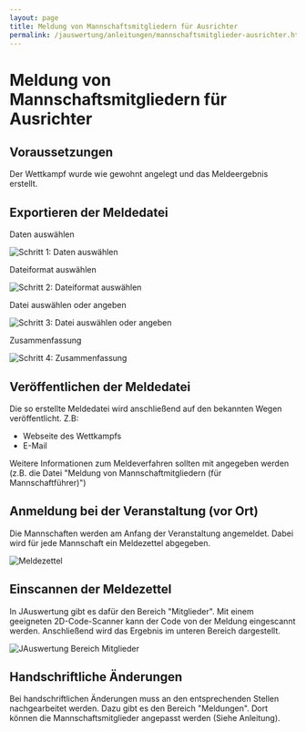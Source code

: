 ```yaml
---
layout: page
title: Meldung von Mannschaftsmitgliedern für Ausrichter
permalink: /jauswertung/anleitungen/mannschaftsmitglieder-ausrichter.html
---
```


# Meldung von Mannschaftsmitgliedern für Ausrichter

## Voraussetzungen

Der Wettkampf wurde wie gewohnt angelegt und das Meldeergebnis erstellt.

## Exportieren der Meldedatei

Daten auswählen

![Schritt 1: Daten auswählen](/assets/img/jauswertung/anleitungen/mannschaftsmitglieder-ausrichter/export1.png)

Dateiformat auswählen

![Schritt 2: Dateiformat auswählen](/assets/img/jauswertung/anleitungen/mannschaftsmitglieder-ausrichter/export2.png)

Datei auswählen oder angeben

![Schritt 3: Datei auswählen oder angeben](/assets/img/jauswertung/anleitungen/mannschaftsmitglieder-ausrichter/export3.png)

Zusammenfassung

![Schritt 4: Zusammenfassung](/assets/img/jauswertung/anleitungen/mannschaftsmitglieder-ausrichter/export4.png)

## Veröffentlichen der Meldedatei

Die so erstellte Meldedatei wird anschließend auf den bekannten Wegen veröffentlicht. Z.B:

- Webseite des Wettkampfs
- E-Mail

Weitere Informationen zum Meldeverfahren sollten mit angegeben werden (z.B. die Datei "Meldung von Mannschaftmitgliedern
(für Mannschaftführer)")

## Anmeldung bei der Veranstaltung (vor Ort)

Die Mannschaften werden am Anfang der Veranstaltung angemeldet.
Dabei wird für jede Mannschaft ein Meldezettel abgegeben.

![Meldezettel](/assets/img/jauswertung/anleitungen/mannschaftsmitglieder-ausrichter/anmeldung-vor-ort.png)

## Einscannen der Meldezettel

In JAuswertung gibt es dafür den Bereich "Mitglieder".
Mit einem geeigneten 2D-Code-Scanner kann der Code von der Meldung eingescannt werden.
Anschließend wird das Ergebnis im unteren Bereich dargestellt.

![JAuswertung Bereich Mitglieder](/assets/img/jauswertung/anleitungen/mannschaftsmitglieder-ausrichter/jauswertung-mitglieder.png)

## Handschriftliche Änderungen

Bei handschriftlichen Änderungen muss an den entsprechenden Stellen nachgearbeitet werden.
Dazu gibt es den Bereich "Meldungen". Dort können die Mannschaftsmitglieder angepasst werden (Siehe Anleitung).

